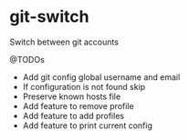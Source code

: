 # git-switch
Switch between git accounts

@TODOs

- Add git config global username and email
- If configuration is not found skip
- Preserve known hosts file
- Add feature to remove profile
- Add feature to add profiles
- Add feature to print current config

